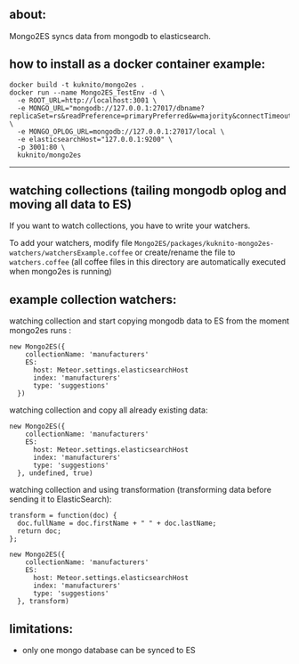 about:
------------
Mongo2ES syncs data from mongodb to elasticsearch.

how to install as a docker container example:
------------
```shell
docker build -t kuknito/mongo2es .
docker run --name Mongo2ES_TestEnv -d \
  -e ROOT_URL=http://localhost:3001 \
  -e MONGO_URL="mongodb://127.0.0.1:27017/dbname?replicaSet=rs&readPreference=primaryPreferred&w=majority&connectTimeoutMS=60000&socketTimeoutMS=60000" \
  -e MONGO_OPLOG_URL=mongodb://127.0.0.1:27017/local \
  -e elasticsearchHost="127.0.0.1:9200" \
  -p 3001:80 \
  kuknito/mongo2es
```

------------
watching collections (tailing mongodb oplog and moving all data to ES)
------------
If you want to watch collections, you have to write your watchers.

To add your watchers, modify file ```Mongo2ES/packages/kuknito-mongo2es-watchers/watchersExample.coffee```
or create/rename the file to ```watchers.coffee```
(all coffee files in this directory are automatically executed when mongo2es is running)

example collection watchers:
------------
watching collection and start copying mongodb data to ES from the moment mongo2es runs :
```
new Mongo2ES({
    collectionName: 'manufacturers'
    ES:
      host: Meteor.settings.elasticsearchHost
      index: 'manufacturers'
      type: 'suggestions'
  })
```

watching collection and copy all already existing data:
```
new Mongo2ES({
    collectionName: 'manufacturers'
    ES:
      host: Meteor.settings.elasticsearchHost
      index: 'manufacturers'
      type: 'suggestions'
  }, undefined, true)
```

watching collection and using transformation (transforming data before sending it to ElasticSearch):
```
transform = function(doc) {
  doc.fullName = doc.firstName + " " + doc.lastName;
  return doc;
};

new Mongo2ES({
    collectionName: 'manufacturers'
    ES:
      host: Meteor.settings.elasticsearchHost
      index: 'manufacturers'
      type: 'suggestions'
  }, transform)
```

limitations:
-------------
- only one mongo database can be synced to ES
